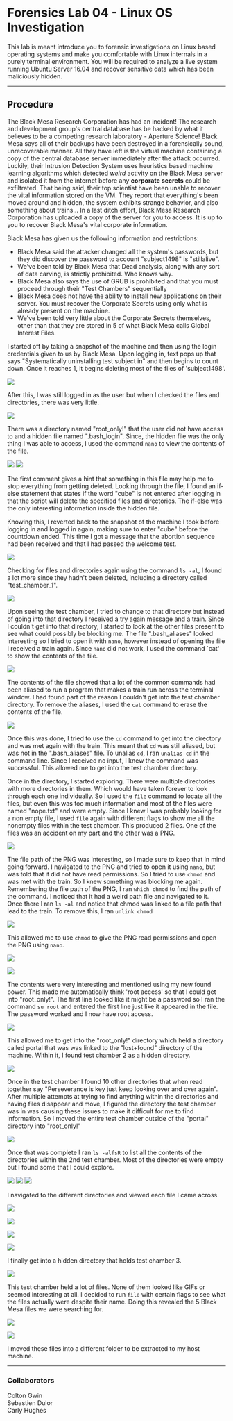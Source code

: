 # Forensics Lab 04 - Linux OS Investigation
This lab is meant introduce you to forensic investigations on Linux based operating systems
and make you comfortable with Linux internals in a purely terminal environment. You will be
required to analyze a live system running Ubuntu Server 16.04 and recover sensitive data which
has been maliciously hidden. 

---

## Procedure<a name="procedure"></a>
The Black Mesa Research Corporation has had an incident! The research and development group's
central database has be hacked by what it believes to be a competing research laboratory - Aperture Science! Black Mesa says all of their backups have been destroyed in a forensically sound, unrecoverable manner. All they have left is the virtual machine containing a copy of the central database server immediately after the attack occurred. Luckily, their Intrusion Detection System uses heuristics based machine learning algorithms which detected *weird* activity on the Black Mesa server and isolated it from the internet before any **corporate secrets** could be exfiltrated. That being said, their top scientist have been unable to recover the vital information stored on the VM. They report that everything's been moved around and hidden, the system exhibits strange behavior, and also something about trains... In a last ditch effort, Black Mesa Research Corporation has uploaded a copy of the server for you to access. It is up to you to recover Black Mesa's vital corporate information.

Black Mesa has given us the following information and restrictions:
- Black Mesa said the attacker changed all the system's passwords, but they did discover the password to account "subject1498" is "stillalive".
- We've been told by Black Mesa that Dead analysis, along with any sort of data carving, is strictly prohibited. Who knows why.
- Black Mesa also says the use of GRUB is prohibited and that you must proceed through their "Test Chambers" sequentially
- Black Mesa does not have the ability to install new applications on their server. You must recover the Corporate Secrets using only what is already present on the machine.
- We've been told very little about the Corporate Secrets themselves, other than that they are stored in 5 of what Black Mesa calls Global Interest Files.

I started off by taking a snapshot of the machine and then using the login credentials given to us by Black Mesa. Upon logging in, text pops up that says "Systematically uninstalling test subject in" and then begins to count down. Once it reaches 1, it begins deleting most of the files of 'subject1498'.

![](./imgs/login.png)

After this, I was still logged in as the user but when I checked the files and directories, there was very little. 

![](./imgs/hiddenbashfile.png)

There was a directory named "root_only!" that the user did not have access to and a hidden file named ".bash_login". Since, the hidden file was the only thing I was able to access, I used the command `nano` to view the contents of the file. 

![](./imgs/bashfile0.png)
![](./imgs/bashfile1.png)

The first comment gives a hint that something in this file may help me to stop everything from getting deleted. Looking through the file, I found an if-else statement that states if the word "cube" is not entered after logging in that the script will delete the specified files and directories. The if-else was the only interesting information inside the hidden file.

Knowing this, I reverted back to the snapshot of the machine I took before logging in and logged in again, making sure to enter "cube" before the countdown ended. This time I got a message that the abortion sequence had been received and that I had passed the welcome test. 

![](./imgs/abortpass.png)

Checking for files and directories again using the command `ls -al`, I found a lot more since they hadn't been deleted, including a directory called "test_chamber_1".

![](./imgs/filelist0.png)

Upon seeing the test chamber, I tried to change to that directory but instead of going into that directory I received a try again message and a train. Since I couldn't get into that directory, I started to look at the other files present to see what could possibly be blocking me. The file ".bash_aliases" looked interesting so I tried to open it with `nano`, however instead of opening the file I received a train again. Since `nano` did not work, I used the command `cat' to show the contents of the file. 

![](./imgs/bashaliases.png)

The contents of the file showed that a lot of the common commands had been aliased to run a program that makes a train run across the terminal window. I had found part of the reason I couldn't get into the test chamber directory. To remove the aliases, I used the `cat` command to erase the contents of the file. 

![](./imgs/removealias1.png)

Once this was done, I tried to use the `cd` command to get into the directory and was met again with the train. This meant that `cd` was still aliased, but was not in the ".bash_aliases" file. To unalias `cd`, I ran `unalias cd` in the command line. Since I received no input, I knew the command was successful. This allowed me to get into the test chamber directory.

Once in the directory, I started exploring. There were multiple directories with more directories in them. Which would have taken forever to look through each one individually. So I used the `file` command to locate all the files, but even this was too much information and most of the files were named "nope.txt" and were empty. Since I knew I was probably looking for a non empty file, I used `file` again with different flags to show me all the nonempty files within the test chamber. This produced 2 files. One of the files was an accident on my part and the other was a PNG.

![](./imgs/testchamber1.png)

The file path of the PNG was interesting, so I made sure to keep that in mind going forward. I navigated to the PNG and tried to open it using `nano`, but was told that it did not have read permissions. So I tried to use `chmod` and was met with the train. So I knew something was blocking me again. Remembering the file path of the PNG, I ran `which chmod` to find the path of the command. I noticed that it had a weird path file and navigated to it. Once there I ran `ls -al` and notice that chmod was linked to a file path that lead to the train. To remove this, I ran `unlink chmod` 

![](./imgs/chmodlink.png)

This allowed me to use `chmod` to give the PNG read permissions and open the PNG using `nano`. 

![](./imgs/readpermisson.png)

![](./imgs/cake.png)

The contents were very interesting and mentioned using my new found power. This made me automatically think 'root access' so that I could get into "root_only!". The first line looked like it might be a password so I ran the command `su root` and entered the first line just like it appeared in the file. The password worked and I now have root access. 

![](./imgs/root.png)

This allowed me to get into the "root_only!" directory which held a directory called portal that was was linked to the "lost+found" directory of the machine. Within it, I found test chamber 2 as a hidden directory.

![](./imgs/testchamber2.png)

Once in the test chamber I found 10 other directories that when read together say "Perseverance is key just keep looking over and over again". After multiple attempts at trying to find anything within the directories and having files disappear and move, I figured the directory the test chamber was in was causing these issues to make it difficult for me to find information. So I moved the entire test chamber outside of the "portal" directory into  "root_only!"

![](./imgs/testchamber2_1.png)

Once that was complete I ran `ls -alfsR` to list all the contents of the directories within the 2nd test chamber. Most of the directories were empty but I found some that I could explore. 

![](./imgs/list1.png)
![](./imgs/list2.png)
![](./imgs/list3.png)

I navigated to the different directories and viewed each file I came across. 

![](./imgs/readme.png)

![](./imgs/corpsecrets.png)

![](./imgs/actualsecrets.png)

![](./imgs/hint.png)

I finally get into a hidden directory that holds test chamber 3. 

![](./imgs/testchamber3.png)

This test chamber held a lot of files. None of them looked like GIFs or seemed interesting at all. I decided to run `file` with certain flags to see what the files actually were despite their name. Doing this revealed the 5 Black Mesa files we were searching for.

![](./imgs/file0.png)

![](./imgs/file1.png)

I moved these files into a different folder to be extracted to my host machine.


---

### Collaborators 
Colton Gwin  
Sebastien Dulor  
Carly Hughes